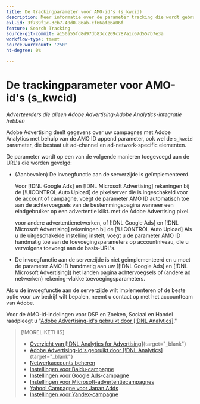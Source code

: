 ```yaml
---
title: De trackingparameter voor AMO-id's (s_kwcid)
description: Meer informatie over de parameter tracking die wordt gebruikt om Adobe Advertising-gegevens te delen met Adobe Analytics.
exl-id: 3f739f1c-3cb7-40d0-86ab-cf66afe6a06f
feature: Search Tracking
source-git-commit: a150a55fd8d97db83cc269c787a1c67d557b7e3a
workflow-type: tm+mt
source-wordcount: '250'
ht-degree: 0%

---
```


# De trackingparameter voor AMO-id&#39;s (s_kwcid)

*Adverteerders die alleen Adobe Advertising-Adobe Analytics-integratie hebben*

<!-- This should go in the Analytics integration chapter > IDs page, under "AMO IDs."  But I'll need to update with when/where to add the code for DSP clients. -->

Adobe Advertising deelt gegevens over uw campagnes met Adobe Analytics met behulp van de AMO ID append parameter, ook wel de `s_kwcid` parameter, die bestaat uit ad-channel en ad-network-specific elementen.

<!-- add everything below to IDs page -->

De parameter wordt op een van de volgende manieren toegevoegd aan de URL&#39;s die worden gevolgd:

* (Aanbevolen) De invoegfunctie aan de serverzijde is geïmplementeerd.

  Voor [!DNL Google Ads] en [!DNL Microsoft Advertising] rekeningen bij de [!UICONTROL Auto Upload] de pixelserver die is ingeschakeld voor de account of campagne, voegt de parameter AMO ID automatisch toe aan de achtervoegsels van de bestemmingspagina wanneer een eindgebruiker op een advertentie klikt. <!-- click a search ad or views a display ad --> met de Adobe Advertising pixel.

  voor andere advertentienetwerken, of [!DNL Google Ads] en [!DNL Microsoft Advertising] rekeningen bij de [!UICONTROL Auto Upload] Als u de uitgeschakelde instelling instelt, voegt u de parameter AMO ID handmatig toe aan de toevoegingsparameters op accountniveau, die u vervolgens toevoegt aan de basis-URL&#39;s.

* <!-- (Search, Social, & Commerce only) -->De invoegfunctie aan de serverzijde is niet geïmplementeerd en u moet de parameter AMO ID handmatig aan uw ([!DNL Google Ads] en [!DNL Microsoft Advertising]) het landen pagina achtervoegsels of (andere ad netwerken) rekening-vlakke toevoegingsparameters.

Als u de invoegfunctie aan de serverzijde wilt implementeren of de beste optie voor uw bedrijf wilt bepalen, neemt u contact op met het accountteam van Adobe.

Voor de AMO-id-indelingen voor DSP en Zoeken, Sociaal en Handel raadpleegt u &quot;[Adobe Advertising-id&#39;s gebruikt door [!DNL Analytics]](/help/integrations/analytics/ids.md#amo-id).&quot;

>[!MORELIKETHIS]
>
>* [Overzicht van [!DNL Analytics for Advertising]](/help/integrations/analytics/overview.md){target="_blank"}
>* [Adobe Advertising-id&#39;s gebruikt door [!DNL Analytics]](/help/integrations/analytics/ids.md#amo-id){target="_blank"}
>* [Netwerkaccounts beheren](/help/search-social-commerce/campaign-management/accounts/ad-network-account-manage.md)
>* [Instellingen voor Baidu-campagne](/help/search-social-commerce/campaign-management/campaigns/campaign-settings-baidu.md)
>* [Instellingen voor Google Ads-campagne](/help/search-social-commerce/campaign-management/campaigns/campaign-settings-google.md)
>* [Instellingen voor Microsoft-advertentiecampagnes](/help/search-social-commerce/campaign-management/campaigns/campaign-settings-microsoft.md)
>* [Yahoo! Campagne voor Japan Adds](/help/search-social-commerce/campaign-management/campaigns/campaign-settings-yahoo-japan.md)
>* [Instellingen voor Yandex-campagne](/help/search-social-commerce/campaign-management/campaigns/campaign-settings-yandex.md)
